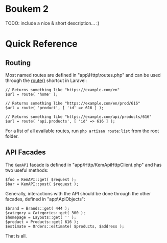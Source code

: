 # Boukem 2

TODO: include a nice & short description... :)

# Quick Reference

## Routing

Most named routes are defined in "app\Http\routes.php" and can be used through the [route()](http://laravel.com/docs/5.0/routing#named-routes) shortcut in Laravel:

	// Returns something like "https://example.com/en"
	$url = route( 'home' );

	// Returns something like "https://example.com/en/prod/616"
    $url = route( 'product', [ 'id' => 616 ] );
	
	// Returns something like "https://example.com/api/products/616"
    $url = route( 'api.products', [ 'id' => 616 ] );
    
For a list of all available routes, run `php artisan route:list` from the root folder.

## API Facades

The `KemAPI` facade is defined in "app/Http/KemApiHttpClient.php" and has two useful methods:

	$foo = KemAPI::get( $request );
    $bar = KemAPI::post( $request );

Generally, interactions with the API should be done through the other facades, defined in "app\ApiObjects":

	$brand = Brands::get( 444 );
    $category = Categories::get( 300 );
	$homepage = Layouts::get( '' );
    $product = Products::get( 616 );
    $estimate = Orders::estimate( $products, $address );

That is all.